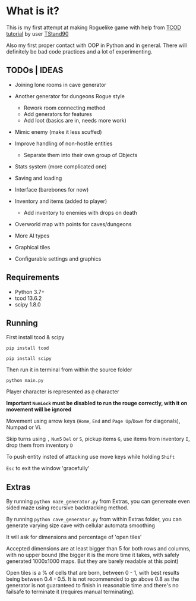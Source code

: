 # What is it?

This is my first attempt at making Roguelike game with help from [TCOD tutorial](http://https://www.rogueliketutorials.com/tutorials/tcod/v2/ "TCOD") by user [TStand90](https://github.com/TStand90 "TStand90 on GitHub")

Also my first proper contact with OOP in Python and in general.
There will definitely be bad code practices and a lot of experimenting.

## TODOs | IDEAS

- Joining lone rooms in cave generator
- Another generator for dungeons Rogue style
  - Rework room connecting method
  - Add generators for features
  - Add loot (basics are in, needs more work)
- Mimic enemy (make it less scuffed)

- Improve handling of non-hostile entities
  - Separate them into their own group of Objects
- Stats system (more complicated one)
- Saving and loading
- Interface (barebones for now)
- Inventory and items (added to player)
  - Add inventory to enemies with drops on death
- Overworld map with points for caves/dungeons
- More AI types
- Graphical tiles
- Configurable settings and graphics

## Requirements

- Python 3.7+
- tcod 13.6.2
- scipy 1.8.0

## Running

First install tcod & scipy

`pip install tcod`

`pip install scipy`

Then run it in terminal from within the source folder

`python main.py`

Player character is represented as `@` character

**Important `NumLock` must be disabled to run the rouge correctly, with it on movement will be ignored**

Movement using arrow keys (`Home`, `End` and `Page Up`/`Down` for diagonals), Numpad or Vi.

Skip turns using `,` `Num5` `Del` or `S`, pickup items `G`, use items from inventory `I`, drop them from inventory `D`

To push entity insted of attacking use move keys while holding `Shift`

`Esc` to exit the window 'gracefully'

## Extras

By running `python maze_generator.py` from Extras, you can genereate even sided maze using recursive backtracking method.

By running `python cave_generator.py` from within Extras folder, you can generate varying size cave with cellular automata smoothing

It will ask for dimensions and percentage of 'open tiles'

Accepted dimensions are at least bigger than 5 for both rows and columns, with no upper bound (the bigger it is the more time it takes, with safely generated 1000x1000 maps. But they are barely readable at this point)

Open tiles is a % of cells that are born, between 0 - 1, with best results being between 0.4 - 0.5. It is not recommended to go above 0.8 as the generator is not guaranteed to finish in reasonable time and there's no failsafe to terminate it (requires manual terminating).
